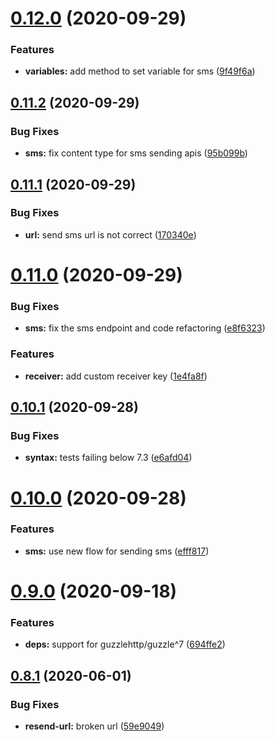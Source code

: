 # [0.12.0](https://github.com/craftsys/msg91-php/compare/v0.11.2...v0.12.0) (2020-09-29)


### Features

* **variables:** add method to set variable for sms ([9f49f6a](https://github.com/craftsys/msg91-php/commit/9f49f6a063b89d140df2d392d2dfcb6d1b132a93))

## [0.11.2](https://github.com/craftsys/msg91-php/compare/v0.11.1...v0.11.2) (2020-09-29)


### Bug Fixes

* **sms:** fix content type for sms sending apis ([95b099b](https://github.com/craftsys/msg91-php/commit/95b099b7643c0a5e4cb657a67c5b69028b8af90e))

## [0.11.1](https://github.com/craftsys/msg91-php/compare/v0.11.0...v0.11.1) (2020-09-29)


### Bug Fixes

* **url:** send sms url is not correct ([170340e](https://github.com/craftsys/msg91-php/commit/170340e0182f6a6506e598d6a0653a75212e3e36))

# [0.11.0](https://github.com/craftsys/msg91-php/compare/v0.10.1...v0.11.0) (2020-09-29)


### Bug Fixes

* **sms:** fix the sms endpoint and code refactoring ([e8f6323](https://github.com/craftsys/msg91-php/commit/e8f6323ae9d326093ce736da5e4b652e8d6aad67))


### Features

* **receiver:** add custom receiver key ([1e4fa8f](https://github.com/craftsys/msg91-php/commit/1e4fa8f3fb8be9fadea644886406e64132b6458c))

## [0.10.1](https://github.com/craftsys/msg91-php/compare/v0.10.0...v0.10.1) (2020-09-28)


### Bug Fixes

* **syntax:** tests failing below 7.3 ([e6afd04](https://github.com/craftsys/msg91-php/commit/e6afd041c880ad255fe5d639a721f47a174dff73))

# [0.10.0](https://github.com/craftsys/msg91-php/compare/v0.9.0...v0.10.0) (2020-09-28)


### Features

* **sms:** use new flow for sending sms ([efff817](https://github.com/craftsys/msg91-php/commit/efff817074f586a6da1305c689d442e1b17d7653))

# [0.9.0](https://github.com/craftsys/msg91-php/compare/v0.8.1...v0.9.0) (2020-09-18)


### Features

* **deps:** support for guzzlehttp/guzzle^7 ([694ffe2](https://github.com/craftsys/msg91-php/commit/694ffe2a146c1da4549ef78f9cbf06b870cececb))

## [0.8.1](https://github.com/craftsys/msg91-php/compare/v0.8.0...v0.8.1) (2020-06-01)


### Bug Fixes

* **resend-url:** broken url ([59e9049](https://github.com/craftsys/msg91-php/commit/59e9049f210aff7e481ff3384a934ff2dd449f37))
